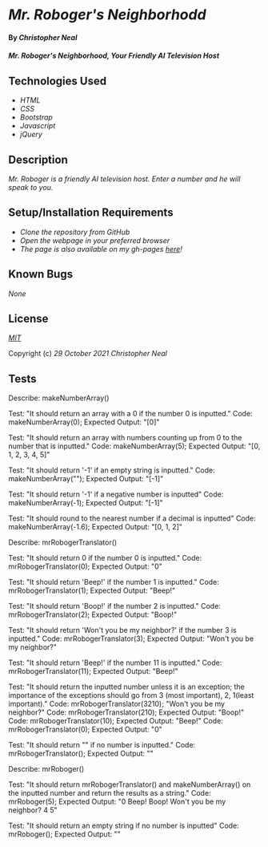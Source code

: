 # _Mr. Roboger's Neighborhodd_

#### By _**Christopher Neal**_

#### _Mr. Roboger's Neighborhood, Your Friendly AI Television Host_

## Technologies Used

* _HTML_
* _CSS_
* _Bootstrap_
* _Javascript_
* _jQuery_

## Description

_Mr. Roboger is a friendly AI television host. Enter a number and he will speak to you._

## Setup/Installation Requirements

* _Clone the repository from GitHub_
* _Open the webpage in your preferred browser_
* _The page is also available on my gh-pages [here](https://christophermneal.github.io/mr-robogers-neighborhood/)!_

## Known Bugs

_None_

## License

_[MIT](https://opensource.org/licenses/MIT)_

Copyright (c) _29 October 2021_ _Christopher Neal_

## Tests

Describe: makeNumberArray()

Test: "It should return an array with a 0 if the number 0 is inputted."
Code: makeNumberArray(0);
Expected Output: "[0]"

Test: "It should return an array with numbers counting up from 0 to the number that is inputted."
Code: makeNumberArray(5);
Expected Output: "[0, 1, 2, 3, 4, 5]"

Test: "It should return '-1' if an empty string is inputted."
Code: makeNumberArray("");
Expected Output: "[-1]"

Test: "It should return '-1' if a negative number is inputted"
Code: makeNumberArray(-1);
Expected Output: "[-1]"

Test: "It should round to the nearest number if a decimal is inputted"
Code: makeNumberArray(-1.6);
Expected Output: "[0, 1, 2]"

Describe: mrRobogerTranslator()

Test: "It should return 0 if the number 0 is inputted."
Code: mrRobogerTranslator(0);
Expected Output: "0"

Test: "It should return 'Beep!' if the number 1 is inputted."
Code: mrRobogerTranslator(1); 
Expected Output: "Beep!"

Test: "It should return 'Boop!' if the number 2 is inputted."
Code: mrRobogerTranslator(2); 
Expected Output: "Boop!"

Test: "It should return 'Won't you be my neighbor?' if the number 3 is inputted."
Code: mrRobogerTranslator(3); 
Expected Output: "Won't you be my neighbor?"

Test: "It should return 'Beep!' if the number 11 is inputted."
Code: mrRobogerTranslator(11); 
Expected Output: "Beep!"

Test: "It should return the inputted number unless it is an exception; the importance of the exceptions should go from 3 (most important), 2, 1(least important)."
Code: mrRobogerTranslator(3210);
"Won't you be my neighbor?"
Code: mrRobogerTranslator(210);
Expected Output: "Boop!"
Code: mrRobogerTranslator(10);
Expected Output: "Beep!"
Code: mrRobogerTranslator(0);
Expected Output: "0"

Test: "It should return "" if no number is inputted."
Code: mrRobogerTranslator(); 
Expected Output: ""


Describe: mrRoboger()

Test: "It should return mrRobogerTranslator() and makeNumberArray() on the inputted number and return the results as a string." 
Code: mrRoboger(5);
Expected Output: "0 Beep! Boop! Won't you be my neighbor? 4 5"

Test: "It should return an empty string if no number is inputted"
Code: mrRoboger();
Expected Output: ""
